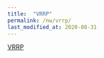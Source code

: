 ```yaml
---
title:  "VRRP"
permalink: /nw/vrrp/
last_modified_at: 2020-08-31
---
```


[VRRP](http://www.addpac.com/addpac_kor2015/files/release-note-VRRP_Kor.pdf)
